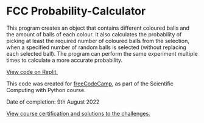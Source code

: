 # FCC Probability-Calculator
This program creates an object that contains different coloured balls and the amount of balls of each colour. It also calculates the probability of picking at least the required number of coloured balls from the selection, when a specified number of random balls is selected (without replacing each selected ball). The program can perform the same experiment multiple times to calculate a more accurate probability.

[View code on Replit.](https://replit.com/@SA907/FCC-Probability-Calculator?v=1)

This code was created for [freeCodeCamp](https://www.freecodecamp.org/), as part of the Scientific Computing with Python course.

Date of completion: 9th August 2022

[View course certification and solutions to the challenges.](https://www.freecodecamp.org/certification/SA9102/scientific-computing-with-python-v7)

